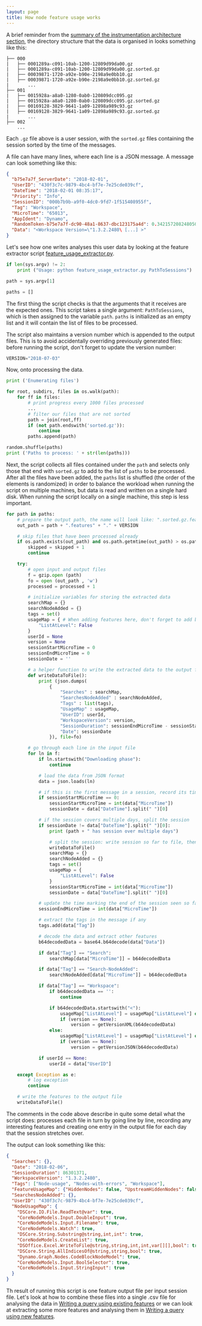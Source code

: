 ```yaml
---
layout: page
title: How node feature usage works
---
```


A brief reminder from the [summary of the instrumentation architecture section](../02-summary-of-instrumentation-architecture/), the directory structure that the data is organised in looks something like this:


```
├── 000
|   ├── 0001289a-c091-10ab-1200-12809d99da00.gz
|   ├── 0001289a-c091-10ab-1200-12809d99da00.gz.sorted.gz
|   ├── 00039871-1720-a92e-b90e-2198a9e0bb10.gz
|   ├── 00039871-1720-a92e-b90e-2198a9e0bb10.gz.sorted.gz
|       ...
├── 001
|   ├── 0015928a-a8a0-1280-0ab0-120809dcc095.gz
|   ├── 0015928a-a8a0-1280-0ab0-120809dcc095.gz.sorted.gz
|   ├── 00169128-3829-9641-1a09-12898a989c93.gz
|   ├── 00169128-3829-9641-1a09-12898a989c93.gz.sorted.gz
|       ...
├── 002
    ...
```

Each `.gz` file above is a user session, with the `sorted.gz` files containing the session sorted by the time of the messages.

A file can have many lines, where each line is a JSON message. A message can look something like this:

```json
{
  "b75e7a7f_ServerDate": "2018-02-01",
  "UserID": "430f3c7c-9879-4bc4-bf7e-7e25cde039cf",
  "DateTime": "2018-02-01 08:35:17",
  "Priority": "Info",
  "SessionID": "000b7b9b-a9f0-4dc0-9fd7-1f515408955f",
  "Tag": "Workspace",
  "MicroTime": "65013",
  "AppIdent": "Dynamo",
  "RandomToken-b75e7a7f-dc90-48a1-8637-dbc123175a4d": 0.3421572082480505,
  "Data": "<Workspace Version=\"1.3.2.2480\ [...] >"
}
```

Let's see how one writes analyses this user data by looking at the feature extractor script [feature_usage_extractor.py](https://github.com/DynamoDS/Coulomb/blob/master/SessionTools/feature_usage_extractor.py).

```python
if len(sys.argv) != 2:
    print ("Usage: python feature_usage_extractor.py PathToSessions")

path = sys.argv[1]

paths = []
```

The first thing the script checks is that the arguments that it receives are the expected ones. This script takes a single argument: `PathToSessions`, which is then assigned to the variable `path`. `paths` is initialized as an empty list and it will contain the list of files to be processed.


The script also maintains a version number which is appended to the output files. This is to avoid accidentally overriding previously generated files: before running the script, don't forget to update the version number:
```python
VERSION="2018-07-03"
```

Now, onto processing the data.

```python
print ('Enumerating files')

for root, subdirs, files in os.walk(path):
    for ff in files:
        # print progress every 1000 files processed
        ...
        # filter our files that are not sorted
        path = join(root,ff)
        if (not path.endswith('sorted.gz')):
            continue
        paths.append(path)

random.shuffle(paths)
print ('Paths to process: ' + str(len(paths)))
```
Next, the script collects all files contained under the `path` and selects only those that end with `sorted.gz` to add to the list of `paths` to be processed. After all the files have been added, the `paths` list is shuffled (the order of the elements is randomized) in order to balance the workload when running the script on multiple machines, but data is read and written on a single hard disk. When running the script locally on a single machine, this step is less important.

```python
for path in paths:
    # prepare the output path, the name will look like: ".sorted.gz.features.VERSION"
    out_path = path + ".features" + "." + VERSION

    # skip files that have been processed already
    if os.path.exists(out_path) and os.path.getmtime(out_path) > os.path.getmtime(path):
        skipped = skipped + 1
        continue

    try:
        # open input and output files
        f = gzip.open (path)
        fo = open (out_path , 'w')
        processed = processed + 1

        # initialize variables for storing the extracted data
        searchMap = {}
        searchNodeAdded = {}
        tags = set()
        usageMap = { # When adding features here, don't forget to add below as well
            "ListAtLevel": False
        }
        userId = None
        version = None
        sessionStartMicroTime = 0
        sessionEndMicroTime = 0
        sessionDate = ''

        # a helper function to write the extracted data to the output file "fo"
        def writeDataToFile():
            print (json.dumps(
                {
                    "Searches" : searchMap,
                    "SearchesNodeAdded" : searchNodeAdded,
                    "Tags" : list(tags),
                    "UsageMap" : usageMap,
                    "UserID": userId,
                    "WorkspaceVersion": version,
                    "SessionDuration": sessionEndMicroTime - sessionStartMicroTime,
                    "Date": sessionDate
                }), file=fo)

        # go through each line in the input file
        for ln in f:
            if ln.startswith("Downloading phase"):
                continue

            # load the data from JSON format
            data = json.loads(ln)

            # if this is the first message in a session, record its time as the start of the session
            if sessionStartMicroTime == 0:
                sessionStartMicroTime = int(data["MicroTime"])
                sessionDate = data["DateTime"].split(" ")[0]

            # if the session covers multiple days, split the session
            if sessionDate != data["DateTime"].split(" ")[0]:
                print (path + " has session over multiple days")

                # split the session: write session so far to file, then reset data collection.
                writeDataToFile()
                searchMap = {}
                searchNodeAdded = {}
                tags = set()
                usageMap = {
                    "ListAtLevel": False
                }
                sessionStartMicroTime = int(data["MicroTime"])
                sessionDate = data["DateTime"].split(" ")[0]

            # update the time marking the end of the session seen so far
            sessionEndMicroTime = int(data["MicroTime"])

            # extract the tags in the message if any
            tags.add(data["Tag"])

            # decode the data and extract other features
            b64decodedData = base64.b64decode(data["Data"])

            if data["Tag"] == "Search":
                searchMap[data["MicroTime"]] = b64decodedData

            if data["Tag"] == "Search-NodeAdded":
                searchNodeAdded[data["MicroTime"]] = b64decodedData

            if data["Tag"] == "Workspace":
                if b64decodedData == '':
                    continue

                if b64decodedData.startswith("<"):
                    usageMap["ListAtLevel"] = usageMap["ListAtLevel"] or usesListAtLevelXML(b64decodedData)
                    if (version == None):
                        version = getVersionXML(b64decodedData)
                else:
                    usageMap["ListAtLevel"] = usageMap["ListAtLevel"] or usesListAtLevelJSON(b64decodedData)
                    if (version == None):
                        version = getVersionJSON(b64decodedData)

            if userId == None:
                userId = data["UserID"]

    except Exception as e:
        # log exception
        continue

    # write the features to the output file
    writeDataToFile()
```

The comments in the code above describe in quite some detail what the script does: processes each file in turn by going line by line, recording any interesting features and creating one entry in the output file for each day that the session stretches over.

The output can look something like this:

```json
{
  "Searches": {},
  "Date": "2018-02-06",
  "SessionDuration": 86301371,
  "WorkspaceVersion": "1.3.2.2480",
  "Tags": ["Node-usage", "Nodes-with-errors", "Workspace"],
  "FeatureUsageMap": {"HiddenNodes": false, "UpstreamHiddenNodes": false, "ListAtLevel": false, "ShortestLacing": true},
  "SearchesNodeAdded": {},
  "UserID": "430f3c7c-9879-4bc4-bf7e-7e25cde039cf",
  "NodeUsageMap": {
    "DSCore.IO.File.ReadText@var": true,
    "CoreNodeModels.Input.DoubleInput": true,
    "CoreNodeModels.Input.Filename": true,
    "CoreNodeModels.Watch": true,
    "DSCore.String.Substring@string,int,int": true,
    "CoreNodeModels.CreateList": true,
    "DSOffice.Excel.WriteToFile@string,string,int,int,var[][],bool": true, "DSCore.String.Split@string,string[]": true,
    "DSCore.String.AllIndicesOf@string,string,bool": true,
    "Dynamo.Graph.Nodes.CodeBlockNodeModel": true,
    "CoreNodeModels.Input.BoolSelector": true,
    "CoreNodeModels.Input.StringInput": true
  }
}
```

Th result of running this script is one feature output file per input session file. Let's look at how to combine these files into a single .csv file for analysing the data in [Writing a query using existing features](../04-writing-a-new-query/01-existing-features/) or we can look at extracting some more features and analysing them in [Writing a query using new features](../04-writing-a-new-query/02-new-features/).
